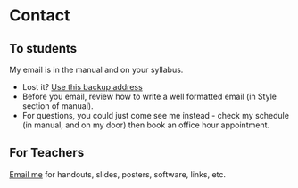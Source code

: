 # Contact
## To students
My email is in the manual and on your syllabus. 

* Lost it? <a href="mailto:notmyrealaddressjustaspamfilter@alba-english.com">Use this backup address</a> 
* Before you email, review how to write a well formatted email (in Style section of manual). 
* For questions, you could just come see me instead - check my schedule (in manual, and on my door) then book an office hour appointment. 

## For Teachers 

<a href="mailto:notmyrealaddressjustaspamfilter@alba-english.com">Email me</a> for handouts, slides, posters, software, links, etc.  